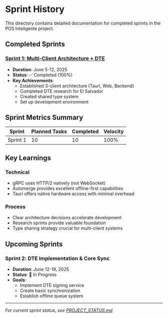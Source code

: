 # Sprint History

This directory contains detailed documentation for completed sprints in the POS Inteligente project.

## Completed Sprints

### [Sprint 1: Multi-Client Architecture + DTE](./sprint-01.md)
- **Duration**: June 5-12, 2025
- **Status**: ✅ Completed (100%)
- **Key Achievements**: 
  - Established 3-client architecture (Tauri, Web, Backend)
  - Completed DTE research for El Salvador
  - Created shared type system
  - Set up development environment

## Sprint Metrics Summary

| Sprint | Planned Tasks | Completed | Velocity |
|--------|--------------|-----------|----------|
| Sprint 1 | 10 | 10 | 100% |

## Key Learnings

### Technical
- gRPC uses HTTP/2 natively (not WebSocket)
- Automerge provides excellent offline-first capabilities
- Tauri offers native hardware access with minimal overhead

### Process
- Clear architecture decisions accelerate development
- Research sprints provide valuable foundation
- Type sharing strategy crucial for multi-client systems

## Upcoming Sprints

### Sprint 2: DTE Implementation & Core Sync
- **Duration**: June 12-19, 2025
- **Status**: 🏃 In Progress
- **Goals**: 
  - Implement DTE signing service
  - Create basic synchronization
  - Establish offline queue system

---

*For current sprint status, see [PROJECT_STATUS.md](../../PROJECT_STATUS.md)*